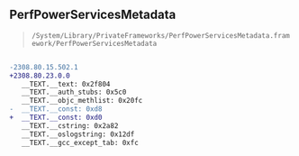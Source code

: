## PerfPowerServicesMetadata

> `/System/Library/PrivateFrameworks/PerfPowerServicesMetadata.framework/PerfPowerServicesMetadata`

```diff

-2308.80.15.502.1
+2308.80.23.0.0
   __TEXT.__text: 0x2f804
   __TEXT.__auth_stubs: 0x5c0
   __TEXT.__objc_methlist: 0x20fc
-  __TEXT.__const: 0xd8
+  __TEXT.__const: 0xd0
   __TEXT.__cstring: 0x2a82
   __TEXT.__oslogstring: 0x12df
   __TEXT.__gcc_except_tab: 0xfc

```
